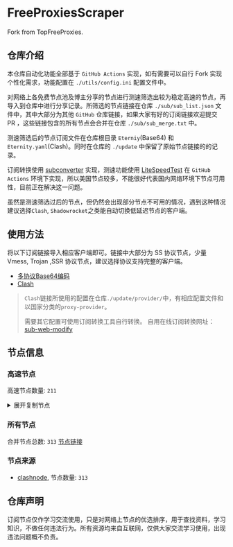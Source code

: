 # FreeProxiesScraper

Fork from TopFreeProxies.

## 仓库介绍
本仓库自动化功能全部基于 `GitHub Actions` 实现，如有需要可以自行 Fork 实现个性化需求，功能配置在 `./utils/config.ini` 配置文件中。

对网络上各免费节点池及博主分享的节点进行测速筛选出较为稳定高速的节点，再导入到仓库中进行分享记录。所筛选的节点链接在仓库 `./sub/sub_list.json` 文件中，其中大部分为其他 `GitHub` 仓库链接，如果大家有好的订阅链接欢迎提交 PR ，这些链接包含的所有节点会合并在仓库 `./sub/sub_merge.txt` 中。

测速筛选后的节点订阅文件在仓库根目录 `Eterniy`(Base64) 和 `Eternity.yaml`(Clash)。同时在仓库的 `./update` 中保留了原始节点链接的的记录。

订阅转换使用 [subconverter](https://github.com/tindy2013/subconverter) 实现，测速功能使用 [LiteSpeedTest](https://github.com/xxf098/LiteSpeedTest) 在 `GitHub Actions` 环境下实现，所以美国节点较多，不能很好代表国内网络环境下节点可用性，目前正在解决这一问题。

虽然是测速筛选过后的节点，但仍然会出现部分节点不可用的情况，遇到这种情况建议选择`Clash`, `Shadowrocket`之类能自动切换低延迟节点的客户端。

## 使用方法
将以下订阅链接导入相应客户端即可。链接中大部分为 SS 协议节点，少量 Vmess, Trojan ,SSR 协议节点，建议选择协议支持完整的客户端。

- [多协议Base64编码](https://raw.githubusercontent.com/caijh/FreeProxiesScraper/master/Eternity)
- [Clash](https://raw.githubusercontent.com/caijh/FreeProxiesScraper/master/Eternity.yaml)

>`Clash`链接所使用的配置在仓库`./update/provider/`中，有相应配置文件和以国家分类的`proxy-provider`。
>
>需要其它配置可使用订阅转换工具自行转换。
>自用在线订阅转换网址：[sub-web-modify](https://sub.v1.mk/)

## 节点信息
### 高速节点
高速节点数量: `211`
<details>
  <summary>展开复制节点</summary>

    vmess://eyJ2IjoiMiIsInBzIjoiMDQtMTAwLVJFTEFZIiwiYWRkIjoiczUuY24tZGIudG9wIiwicG9ydCI6IjIwODIiLCJ0eXBlIjoibm9uZSIsImlkIjoiODAwZmVlZjgtNmViMy0zOGM3LWJjMzEtY2RhZjliODc1ZDliIiwiYWlkIjoiMCIsIm5ldCI6IndzIiwicGF0aCI6Ii9kYWJhaS5pbjEwNC4yNC4yMTUuMTY3IiwiaG9zdCI6InM1LmNuLWRiLnRvcCIsInRscyI6IiJ9
    vmess://eyJ2IjoiMiIsInBzIjoiMDQtMTAxLVJFTEFZIiwiYWRkIjoiczEuY24tZGIudG9wIiwicG9ydCI6IjIwODIiLCJ0eXBlIjoibm9uZSIsImlkIjoiODAwZmVlZjgtNmViMy0zOGM3LWJjMzEtY2RhZjliODc1ZDliIiwiYWlkIjoiMCIsIm5ldCI6IndzIiwicGF0aCI6Ii9kYWJhaS5pbjE3Mi42NC4zLjExMyIsImhvc3QiOiJzMS5jbi1kYi50b3AiLCJ0bHMiOiIifQ==
    vmess://eyJ2IjoiMiIsInBzIjoiMDQtMTAyLVJFTEFZIiwiYWRkIjoiczQuY24tZGIudG9wIiwicG9ydCI6IjIwNTIiLCJ0eXBlIjoibm9uZSIsImlkIjoiODAwZmVlZjgtNmViMy0zOGM3LWJjMzEtY2RhZjliODc1ZDliIiwiYWlkIjoiMCIsIm5ldCI6IndzIiwicGF0aCI6Ii9kYWJhaS5pbjEwNC4yNC4xMzkuMjU1IiwiaG9zdCI6InM0LmNuLWRiLnRvcCIsInRscyI6IiJ9
    vmess://eyJ2IjoiMiIsInBzIjoiMDQtMTAzLVJFTEFZIiwiYWRkIjoiczEuZGItbGluazAyLnRvcCIsInBvcnQiOiI4MDgwIiwidHlwZSI6Im5vbmUiLCJpZCI6IjgwMGZlZWY4LTZlYjMtMzhjNy1iYzMxLWNkYWY5Yjg3NWQ5YiIsImFpZCI6IjAiLCJuZXQiOiJ3cyIsInBhdGgiOiIvZGFiYWkuaW4xMDQuMjUuMjAyLjk5IiwiaG9zdCI6InMxLmRiLWxpbmswMi50b3AiLCJ0bHMiOiIifQ==
    vmess://eyJ2IjoiMiIsInBzIjoiMDQtMTA0LVJFTEFZIiwiYWRkIjoiczQuZGItbGluazAxLnRvcCIsInBvcnQiOiI4ODgwIiwidHlwZSI6Im5vbmUiLCJpZCI6IjgwMGZlZWY4LTZlYjMtMzhjNy1iYzMxLWNkYWY5Yjg3NWQ5YiIsImFpZCI6IjAiLCJuZXQiOiJ3cyIsInBhdGgiOiIvZGFiYWkuaW4xMDQuMjQuMTQyLjEzNSIsImhvc3QiOiJzNC5kYi1saW5rMDEudG9wIiwidGxzIjoiIn0=
    vmess://eyJ2IjoiMiIsInBzIjoiMDQtMTA1LVJFTEFZIiwiYWRkIjoiczIuZGItbGluazAxLnRvcCIsInBvcnQiOiIyMDk1IiwidHlwZSI6Im5vbmUiLCJpZCI6IjgwMGZlZWY4LTZlYjMtMzhjNy1iYzMxLWNkYWY5Yjg3NWQ5YiIsImFpZCI6IjAiLCJuZXQiOiJ3cyIsInBhdGgiOiIvZGFiYWkuaW4xMDQuMjAuNjYuMjMiLCJob3N0IjoiczIuZGItbGluazAxLnRvcCIsInRscyI6IiJ9
    vmess://eyJ2IjoiMiIsInBzIjoiMDQtMTA2LUNOIiwiYWRkIjoiMTIubWFtYW1hamQuc2l0ZSIsInBvcnQiOiIyMzYxMiIsInR5cGUiOiJub25lIiwiaWQiOiI1M2VkODBjMS1kOWIwLTMyOTUtYTllNi01ODFlNmYzNWI2MWYiLCJhaWQiOiIyIiwibmV0Ijoid3MiLCJwYXRoIjoiLyIsImhvc3QiOiIxMi5tYW1hbWFqZC5zaXRlIiwidGxzIjoiIn0=
    vmess://eyJ2IjoiMiIsInBzIjoiMDQtMTA3LUNOIiwiYWRkIjoiMTcubWFtYW1hamQuc2l0ZSIsInBvcnQiOiIyMzYxNyIsInR5cGUiOiJub25lIiwiaWQiOiI1M2VkODBjMS1kOWIwLTMyOTUtYTllNi01ODFlNmYzNWI2MWYiLCJhaWQiOiIyIiwibmV0Ijoid3MiLCJwYXRoIjoiLyIsImhvc3QiOiIxNy5tYW1hbWFqZC5zaXRlIiwidGxzIjoiIn0=
    vmess://eyJ2IjoiMiIsInBzIjoiMDQtMTA4LUNOIiwiYWRkIjoiMTEubWFtYW1hamQuc2l0ZSIsInBvcnQiOiIyMzYxMSIsInR5cGUiOiJub25lIiwiaWQiOiI1M2VkODBjMS1kOWIwLTMyOTUtYTllNi01ODFlNmYzNWI2MWYiLCJhaWQiOiIyIiwibmV0Ijoid3MiLCJwYXRoIjoiLyIsImhvc3QiOiIxMS5tYW1hbWFqZC5zaXRlIiwidGxzIjoiIn0=
    vmess://eyJ2IjoiMiIsInBzIjoiMDQtMTA5LUNOIiwiYWRkIjoiMTkubWFtYW1hamQuc2l0ZSIsInBvcnQiOiIyMzYxOSIsInR5cGUiOiJub25lIiwiaWQiOiI1M2VkODBjMS1kOWIwLTMyOTUtYTllNi01ODFlNmYzNWI2MWYiLCJhaWQiOiIyIiwibmV0Ijoid3MiLCJwYXRoIjoiLyIsImhvc3QiOiIxOS5tYW1hbWFqZC5zaXRlIiwidGxzIjoiIn0=
    vmess://eyJ2IjoiMiIsInBzIjoiMDQtMTEwLUNOIiwiYWRkIjoiMTYubWFtYW1hamQuc2l0ZSIsInBvcnQiOiIyMzYxNiIsInR5cGUiOiJub25lIiwiaWQiOiI1M2VkODBjMS1kOWIwLTMyOTUtYTllNi01ODFlNmYzNWI2MWYiLCJhaWQiOiIyIiwibmV0Ijoid3MiLCJwYXRoIjoiLyIsImhvc3QiOiIxNi5tYW1hbWFqZC5zaXRlIiwidGxzIjoiIn0=
    vmess://eyJ2IjoiMiIsInBzIjoiMDQtMTExLUNOIiwiYWRkIjoiMTgubWFtYW1hamQuc2l0ZSIsInBvcnQiOiIyMzYxOCIsInR5cGUiOiJub25lIiwiaWQiOiI1M2VkODBjMS1kOWIwLTMyOTUtYTllNi01ODFlNmYzNWI2MWYiLCJhaWQiOiIyIiwibmV0Ijoid3MiLCJwYXRoIjoiLyIsImhvc3QiOiIxOC5tYW1hbWFqZC5zaXRlIiwidGxzIjoiIn0=
    vmess://eyJ2IjoiMiIsInBzIjoiMDQtMTEyLUNOIiwiYWRkIjoiMTUubWFtYW1hamQuc2l0ZSIsInBvcnQiOiIyMzYxNSIsInR5cGUiOiJub25lIiwiaWQiOiI1M2VkODBjMS1kOWIwLTMyOTUtYTllNi01ODFlNmYzNWI2MWYiLCJhaWQiOiIyIiwibmV0Ijoid3MiLCJwYXRoIjoiLyIsImhvc3QiOiIxNS5tYW1hbWFqZC5zaXRlIiwidGxzIjoiIn0=
    vmess://eyJ2IjoiMiIsInBzIjoiMDQtMTEzLUNOIiwiYWRkIjoiNS5tYW1hbWFqZC5zaXRlIiwicG9ydCI6IjIzNjA1IiwidHlwZSI6Im5vbmUiLCJpZCI6IjUzZWQ4MGMxLWQ5YjAtMzI5NS1hOWU2LTU4MWU2ZjM1YjYxZiIsImFpZCI6IjIiLCJuZXQiOiJ3cyIsInBhdGgiOiIvIiwiaG9zdCI6IjUubWFtYW1hamQuc2l0ZSIsInRscyI6IiJ9
    vmess://eyJ2IjoiMiIsInBzIjoiMDQtMTE0LUNOIiwiYWRkIjoiMTMubWFtYW1hamQuc2l0ZSIsInBvcnQiOiIyMzYxMyIsInR5cGUiOiJub25lIiwiaWQiOiI1M2VkODBjMS1kOWIwLTMyOTUtYTllNi01ODFlNmYzNWI2MWYiLCJhaWQiOiIyIiwibmV0Ijoid3MiLCJwYXRoIjoiLyIsImhvc3QiOiIxMy5tYW1hbWFqZC5zaXRlIiwidGxzIjoiIn0=
    vmess://eyJ2IjoiMiIsInBzIjoiMDQtMTE1LUNOIiwiYWRkIjoiMTQubWFtYW1hamQuc2l0ZSIsInBvcnQiOiIyMzYxNCIsInR5cGUiOiJub25lIiwiaWQiOiI1M2VkODBjMS1kOWIwLTMyOTUtYTllNi01ODFlNmYzNWI2MWYiLCJhaWQiOiIyIiwibmV0Ijoid3MiLCJwYXRoIjoiLyIsImhvc3QiOiIxNC5tYW1hbWFqZC5zaXRlIiwidGxzIjoiIn0=
    trojan://ea13108c-bb88-3c45-a492-b26548f06a47@yundun02.cdn.smp-paymentservices-apple.com:56323?allowInsecure=1&sni=fastly.cdn.steampipe.steamcontent.com#04-116-CN
    trojan://ea13108c-bb88-3c45-a492-b26548f06a47@yundun02.cdn.smp-paymentservices-apple.com:56432?allowInsecure=1&sni=steampipe-kr.akamaized.net#04-117-CN
    trojan://ea13108c-bb88-3c45-a492-b26548f06a47@push04.endpoint.smp-paymentservices-apple.com:23452?allowInsecure=1&sni=upos-hz-mirrorakam.akamaized.net#04-118-CN
    trojan://ea13108c-bb88-3c45-a492-b26548f06a47@push04.endpoint.smp-paymentservices-apple.com:23453?allowInsecure=1&sni=cloudsync-prod.s3.amazonaws.com#04-119-CN
    vmess://eyJ2IjoiMiIsInBzIjoiMDQtMTIwLUpQIiwiYWRkIjoianAtMS5hbmV3c3RhcnQuY3lvdSIsInBvcnQiOiI1MDYxIiwidHlwZSI6Im5vbmUiLCJpZCI6IjU2YmE1OTBmLTU3ZTUtMzdjOS05ZmRjLWQ0MmQ0M2E0YjNiMCIsImFpZCI6IjAiLCJuZXQiOiJ3cyIsInBhdGgiOiIvIiwiaG9zdCI6ImpwLTEuYW5ld3N0YXJ0LmN5b3UiLCJ0bHMiOiJ0bHMifQ==
    vmess://eyJ2IjoiMiIsInBzIjoiMDQtMTIxLU5PV0hFUkUiLCJhZGQiOiJqcDYtMS5hbmV3c3RhcnQuY3lvdSIsInBvcnQiOiI1MDYxIiwidHlwZSI6Im5vbmUiLCJpZCI6IjU2YmE1OTBmLTU3ZTUtMzdjOS05ZmRjLWQ0MmQ0M2E0YjNiMCIsImFpZCI6IjAiLCJuZXQiOiJ3cyIsInBhdGgiOiIvIiwiaG9zdCI6ImpwNi0xLmFuZXdzdGFydC5jeW91IiwidGxzIjoidGxzIn0=
    vmess://eyJ2IjoiMiIsInBzIjoiMDQtMTIzLU5PV0hFUkUiLCJhZGQiOiJ1czYtMS5hbmV3c3RhcnQuY3lvdSIsInBvcnQiOiI1MDYxIiwidHlwZSI6Im5vbmUiLCJpZCI6IjU2YmE1OTBmLTU3ZTUtMzdjOS05ZmRjLWQ0MmQ0M2E0YjNiMCIsImFpZCI6IjAiLCJuZXQiOiJ3cyIsInBhdGgiOiIvIiwiaG9zdCI6InVzNi0xLmFuZXdzdGFydC5jeW91IiwidGxzIjoidGxzIn0=
    trojan://2c605663-b89a-5734-a9d6-97d4743d72cf@dozo01.flztjc.top:8313?allowInsecure=1&sni=hk-13-568.flztjc.net#05-126-CN
    trojan://d6b8011a-c725-435a-9fec-bf6d3530392c@154.83.2.200:443?allowInsecure=1&sni=vle.amclubdns.dpdns.org&ws=1&wspath=%2525252F%2525253Fed%2525253D2560#05-128-RELAY
    trojan://c891d9fe-c4eb-4526-94e0-d9bf841c572a@104.21.48.1:443?allowInsecure=1&sni=xxxcDFRrr.890624.xyZ&ws=1&wspath=%2525252FxMZBZXFlWfYaf1WT6O9LnD#05-138-RELAY
    trojan://Aimer@duke.ns.cloudflare.com:443?allowInsecure=1&sni=epml.ambercc.filegear-sg.me&ws=1&wspath=%2525252F%2525253Fed%2525253D2560#05-140-RELAY
    trojan://Aimer@199.34.228.178:8443?allowInsecure=1&sni=epmk.ambercc.filegear-sg.me&ws=1&wspath=%2525252F%2525253Fed%2525253D2560#05-141-US
    trojan://Aimer@45.67.215.217:2087?allowInsecure=1&sni=epmk.ambercc.filegear-sg.me&ws=1&wspath=%2525252F%2525253Fed%2525253D2560#05-142-RU
    vmess://eyJ2IjoiMiIsInBzIjoiMDUtMTUwLUNOIiwiYWRkIjoiMTQubWFtYW1hamQuc2l0ZSIsInBvcnQiOiIyMzYxNCIsInR5cGUiOiJub25lIiwiaWQiOiIwMzBiNzdiOS04YmE2LTMyNjItYTA3NS04YTI5ZjVhZTA5ODYiLCJhaWQiOiIyIiwibmV0Ijoid3MiLCJwYXRoIjoiLyIsImhvc3QiOiIxNC5tYW1hbWFqZC5zaXRlIiwidGxzIjoiIn0=
    ss://Y2hhY2hhMjAtaWV0Zi1wb2x5MTMwNTozM0xwb1U4WC94SG5DRCtjYk5lKzdwMHBLL0puZ0RMTSs1K1JJTHJ4eWZWRlJXL25pS3o1RXUwcld5VmNEaG89@ct.uigame.space:2024#05-156-RU
    trojan://c65dbe85-354d-4892-909d-2b288830ee37@141.101.120.15:2053?allowInsecure=1&sni=1744156312.speed.baxsab.china.nicchina.pp.ua#05-157-RELAY
    trojan://c65dbe85-354d-4892-909d-2b288830ee37@1744156156.tencentapp.cn:2083?allowInsecure=1&sni=1744156312.speed.dlsvara.china.nicchina.pp.ua#05-158-RELAY
    trojan://c65dbe85-354d-4892-909d-2b288830ee37@1744156156.tencentapp.cn:2087?allowInsecure=1&sni=1744156312.speed.laxvara.china.nicchina.pp.ua#05-159-RELAY
    trojan://c65dbe85-354d-4892-909d-2b288830ee37@1744156156.tencentapp.cn:2053?allowInsecure=1&sni=1744156312.speed.baxsab.china.nicchina.pp.ua#05-160-RELAY
    trojan://d0d08cddacc3190ea81b1b792e1b5fde@36.151.192.60:53248?allowInsecure=1&sni=www.baidu.com#05-161-CN
    trojan://telegram-id-privatevpns@54.93.187.124:22222?allowInsecure=1&sni=trojan.burgerip.co.uk#05-162-DE
    vmess://eyJ2IjoiMiIsInBzIjoiMDUtMTc2LUNOIiwiYWRkIjoiMTgzLjIzNi41MS4zNyIsInBvcnQiOiI0OTE1NCIsInR5cGUiOiJub25lIiwiaWQiOiI0MTgwNDhhZi1hMjkzLTRiOTktOWIwYy05OGNhMzU4MGRkMjQiLCJhaWQiOiI2NCIsIm5ldCI6InRjcCIsInBhdGgiOiIvIiwiaG9zdCI6InRyb2phbi5idXJnZXJpcC5jby51ayIsInRscyI6IiJ9
    vmess://eyJ2IjoiMiIsInBzIjoiMDctMTc5LUNOIiwiYWRkIjoiNDcuMTE2LjE2Ni4xNzgiLCJwb3J0IjoiNTAwMDIiLCJ0eXBlIjoibm9uZSIsImlkIjoiNDE4MDQ4YWYtYTI5My00Yjk5LTliMGMtOThjYTM1ODBkZDI0IiwiYWlkIjoiMCIsIm5ldCI6IndzIiwicGF0aCI6Ii8iLCJob3N0IjoiIiwidGxzIjoiIn0=
    vmess://eyJ2IjoiMiIsInBzIjoiMDctMTgwLUNOIiwiYWRkIjoiNDcuOTIuMTUyLjE2OSIsInBvcnQiOiI1MDAwMiIsInR5cGUiOiJub25lIiwiaWQiOiI0MTgwNDhhZi1hMjkzLTRiOTktOWIwYy05OGNhMzU4MGRkMjQiLCJhaWQiOiIwIiwibmV0Ijoid3MiLCJwYXRoIjoiLyIsImhvc3QiOiIiLCJ0bHMiOiIifQ==
    ss://MjAyMi1ibGFrZTMtYWVzLTEyOC1nY206MTJ4R1JtY0V5M1RWRVR6RTQ3TXJlQT09@183.240.187.198:34664#07-181-CN
    vmess://eyJ2IjoiMiIsInBzIjoiMDctMTgyLUNOIiwiYWRkIjoiMTgzLjIzNi41MS4zNiIsInBvcnQiOiI1OTAwMyIsInR5cGUiOiJub25lIiwiaWQiOiI0MTgwNDhhZi1hMjkzLTRiOTktOWIwYy05OGNhMzU4MGRkMjQiLCJhaWQiOiIwIiwibmV0Ijoid3MiLCJwYXRoIjoiLyIsImhvc3QiOiIiLCJ0bHMiOiIifQ==
    vmess://eyJ2IjoiMiIsInBzIjoiMDctMTgzLUNOIiwiYWRkIjoiMTIwLjIxMC4yMDUuNTkiLCJwb3J0IjoiNTAwMDIiLCJ0eXBlIjoibm9uZSIsImlkIjoiNDE4MDQ4YWYtYTI5My00Yjk5LTliMGMtOThjYTM1ODBkZDI0IiwiYWlkIjoiNjQiLCJuZXQiOiJ3cyIsInBhdGgiOiIvIiwiaG9zdCI6IiIsInRscyI6IiJ9
    vmess://eyJ2IjoiMiIsInBzIjoiMDctMTg0LUNOIiwiYWRkIjoiMTIwLjI2LjU1LjIyNSIsInBvcnQiOiI1MDAwMiIsInR5cGUiOiJub25lIiwiaWQiOiI0MTgwNDhhZi1hMjkzLTRiOTktOWIwYy05OGNhMzU4MGRkMjQiLCJhaWQiOiIwIiwibmV0Ijoid3MiLCJwYXRoIjoiLyIsImhvc3QiOiIiLCJ0bHMiOiIifQ==
    vmess://eyJ2IjoiMiIsInBzIjoiMDctMTg1LUNOIiwiYWRkIjoiNDcuMTA0LjE4Ni4xMzMiLCJwb3J0IjoiNTAwMDIiLCJ0eXBlIjoibm9uZSIsImlkIjoiNDE4MDQ4YWYtYTI5My00Yjk5LTliMGMtOThjYTM1ODBkZDI0IiwiYWlkIjoiNjQiLCJuZXQiOiJ3cyIsInBhdGgiOiIvIiwiaG9zdCI6IiIsInRscyI6IiJ9
    vmess://eyJ2IjoiMiIsInBzIjoiMDctMTg2LUNOIiwiYWRkIjoiMTIwLjE5OC43MS4yMTciLCJwb3J0IjoiNDY3NTkiLCJ0eXBlIjoibm9uZSIsImlkIjoiNDE4MDQ4YWYtYTI5My00Yjk5LTliMGMtOThjYTM1ODBkZDI0IiwiYWlkIjoiNjQiLCJuZXQiOiJ3cyIsInBhdGgiOiIvIiwiaG9zdCI6IiIsInRscyI6IiJ9
    ssr://My5saW5rLWh1Yi5jbGljazo0MDIzOTphdXRoX2FlczEyOF9tZDU6cmM0LW1kNTpwbGFpbjpSVTVhTlRKTC8_Z3JvdXA9VTFOU1VISnZkbWxrWlhJJnJlbWFya3M9TURjdE1UZzNMVU5PJm9iZnNwYXJhbT1ZMlF5WWpZNU1qa3dNaTQyTmpBeVlqZzBOak0wTmpReE1EZzFNRFl1YldsamNtOXpiMlowTG1OdmJRJnByb3RvcGFyYW09T1RJNU1ESTZjRVpYUjA5Ug
    vmess://eyJ2IjoiMiIsInBzIjoiMDctMTg4LUhLIiwiYWRkIjoiaGt0LmdvdG9jaGluYXRvd24ubmV0IiwicG9ydCI6IjgwIiwidHlwZSI6Im5vbmUiLCJpZCI6Ijk0NjE0ZDg0LTk5ODYtMTFlZS1iZTdmLWYyM2M5MTY0Y2E1ZCIsImFpZCI6IjIiLCJuZXQiOiJ3cyIsInBhdGgiOiIvIiwiaG9zdCI6ImhrdC5nb3RvY2hpbmF0b3duLm5ldCIsInRscyI6IiJ9
    vmess://eyJ2IjoiMiIsInBzIjoiMDctMTg5LUhLIiwiYWRkIjoiaGt0LmdvdG9jaGluYXRvd24ubmV0IiwicG9ydCI6IjgwIiwidHlwZSI6Im5vbmUiLCJpZCI6IjJlNDJjMWVlLWFhYWEtMTFlYy1iYjc0LWYyM2M5MTY0Y2E1ZCIsImFpZCI6IjIiLCJuZXQiOiJ3cyIsInBhdGgiOiIvIiwiaG9zdCI6ImhrdC5nb3RvY2hpbmF0b3duLm5ldCIsInRscyI6IiJ9
    vmess://eyJ2IjoiMiIsInBzIjoiMDctMTkwLUhLIiwiYWRkIjoiaGt0LmdvdG9jaGluYXRvd24ubmV0IiwicG9ydCI6IjgwIiwidHlwZSI6Im5vbmUiLCJpZCI6IjQwODhhMTQ4LWRiZWMtMTFlYy1iZDdjLWYyM2M5MTNjOGQyYiIsImFpZCI6IjIiLCJuZXQiOiJ3cyIsInBhdGgiOiIvIiwiaG9zdCI6ImhrdC5nb3RvY2hpbmF0b3duLm5ldCIsInRscyI6IiJ9
    vmess://eyJ2IjoiMiIsInBzIjoiMDctMTkxLUhLIiwiYWRkIjoiaGt0LmdvdG9jaGluYXRvd24ubmV0IiwicG9ydCI6IjgwIiwidHlwZSI6Im5vbmUiLCJpZCI6IjhlMGY4ZWYyLTVmZTMtMTFlYy1hOGJmLWYyM2M5MWNmYmJjOSIsImFpZCI6IjIiLCJuZXQiOiJ3cyIsInBhdGgiOiIvIiwiaG9zdCI6ImhrdC5nb3RvY2hpbmF0b3duLm5ldCIsInRscyI6IiJ9
    vmess://eyJ2IjoiMiIsInBzIjoiMDctMTkyLUhLIiwiYWRkIjoiaGt0LmdvdG9jaGluYXRvd24ubmV0IiwicG9ydCI6IjgwIiwidHlwZSI6Im5vbmUiLCJpZCI6IjQ4ZTUxZGZhLWRiOGYtMTFlZC1hMjNmLWYyM2M5MTM2OWYyZCIsImFpZCI6IjIiLCJuZXQiOiJ3cyIsInBhdGgiOiIvIiwiaG9zdCI6ImhrdC5nb3RvY2hpbmF0b3duLm5ldCIsInRscyI6IiJ9
    vmess://eyJ2IjoiMiIsInBzIjoiMDctMTkzLUhLIiwiYWRkIjoiaGt0LmdvdG9jaGluYXRvd24ubmV0IiwicG9ydCI6IjgwIiwidHlwZSI6Im5vbmUiLCJpZCI6ImYxM2Y5NjRlLWYwNmMtMTFlYy1hODU4LWYyM2M5MWNmYmJjOSIsImFpZCI6IjIiLCJuZXQiOiJ3cyIsInBhdGgiOiIvIiwiaG9zdCI6ImhrdC5nb3RvY2hpbmF0b3duLm5ldCIsInRscyI6IiJ9
    vmess://eyJ2IjoiMiIsInBzIjoiMDctMTk0LUhLIiwiYWRkIjoiaGt0LmdvdG9jaGluYXRvd24ubmV0IiwicG9ydCI6IjgwIiwidHlwZSI6Im5vbmUiLCJpZCI6ImMyYjU4YWUwLWQyMWMtMTFlZi1iNDE0LWYyM2M5MWNmYmJjOSIsImFpZCI6IjIiLCJuZXQiOiJ3cyIsInBhdGgiOiIvIiwiaG9zdCI6ImhrdC5nb3RvY2hpbmF0b3duLm5ldCIsInRscyI6IiJ9
    vmess://eyJ2IjoiMiIsInBzIjoiMDctMTk1LUhLIiwiYWRkIjoiaGt0LmdvdG9jaGluYXRvd24ubmV0IiwicG9ydCI6IjgwIiwidHlwZSI6Im5vbmUiLCJpZCI6ImJhNjRjZGM1LWM3OWEtMzI2ZC04ZTYzLTY5MDNiZTgxODNhMSIsImFpZCI6IjIiLCJuZXQiOiJ3cyIsInBhdGgiOiIvIiwiaG9zdCI6ImhrdC5nb3RvY2hpbmF0b3duLm5ldCIsInRscyI6IiJ9
    vmess://eyJ2IjoiMiIsInBzIjoiMDctMTk2LUhLIiwiYWRkIjoiaGt0LmdvdG9jaGluYXRvd24ubmV0IiwicG9ydCI6IjgwIiwidHlwZSI6Im5vbmUiLCJpZCI6IjliNjA0MTk0LTE3YjctMTFlZi04MGIwLWYyM2M5MTNjOGQyYiIsImFpZCI6IjIiLCJuZXQiOiJ3cyIsInBhdGgiOiIvIiwiaG9zdCI6ImhrdC5nb3RvY2hpbmF0b3duLm5ldCIsInRscyI6IiJ9
    vmess://eyJ2IjoiMiIsInBzIjoiMDctMTk3LUhLIiwiYWRkIjoiaGt0LmdvdG9jaGluYXRvd24ubmV0IiwicG9ydCI6IjgwIiwidHlwZSI6Im5vbmUiLCJpZCI6IjQ0ODExNzI4LWViZDgtMTFlYy1hZGY1LWYyM2M5MWNmYmJjOSIsImFpZCI6IjIiLCJuZXQiOiJ3cyIsInBhdGgiOiIvIiwiaG9zdCI6ImhrdC5nb3RvY2hpbmF0b3duLm5ldCIsInRscyI6IiJ9
    vmess://eyJ2IjoiMiIsInBzIjoiMDctMTk5LUhLIiwiYWRkIjoiaGt0LmdvdG9jaGluYXRvd24ubmV0IiwicG9ydCI6IjgwIiwidHlwZSI6Im5vbmUiLCJpZCI6ImI4MDZiMzg4LTVmOTctMTFlZS04MDE0LWYyM2M5MTNjOGQyYiIsImFpZCI6IjIiLCJuZXQiOiJ3cyIsInBhdGgiOiIvIiwiaG9zdCI6ImhrdC5nb3RvY2hpbmF0b3duLm5ldCIsInRscyI6IiJ9
    vmess://eyJ2IjoiMiIsInBzIjoiMDctMjAwLUhLIiwiYWRkIjoiaGt0LmdvdG9jaGluYXRvd24ubmV0IiwicG9ydCI6IjgwIiwidHlwZSI6Im5vbmUiLCJpZCI6IjU2YjA1NjAwLWUxNDAtMTFlYy1hM2RlLWYyM2M5MWNmYmJjOSIsImFpZCI6IjIiLCJuZXQiOiJ3cyIsInBhdGgiOiIvIiwiaG9zdCI6ImhrdC5nb3RvY2hpbmF0b3duLm5ldCIsInRscyI6IiJ9
    vmess://eyJ2IjoiMiIsInBzIjoiMDctMjAxLUNOIiwiYWRkIjoiMTU2NDk0ZGItc3VrdzAwLXN3MWIxeC00NTUwLmQudm9sY3ppamllLmNvbSIsInBvcnQiOiI0MTM2IiwidHlwZSI6Im5vbmUiLCJpZCI6IjYyODYxMDVjLWZiNmQtMTFlZi1iZTk2LWYyM2M5MzEzNmNiMyIsImFpZCI6IjAiLCJuZXQiOiJ3cyIsInBhdGgiOiIvIiwiaG9zdCI6IjE1NjQ5NGRiLXN1a3cwMC1zdzFiMXgtNDU1MC5kLnZvbGN6aWppZS5jb20iLCJ0bHMiOiIifQ==
    vmess://eyJ2IjoiMiIsInBzIjoiMDctMjAyLUhLIiwiYWRkIjoiaGt0LmdvdG9jaGluYXRvd24ubmV0IiwicG9ydCI6IjgwIiwidHlwZSI6Im5vbmUiLCJpZCI6ImEyMzEzZmJhLTc0YTYtMTFlZC1hOGJmLWYyM2M5MWNmYmJjOSIsImFpZCI6IjIiLCJuZXQiOiJ3cyIsInBhdGgiOiIvIiwiaG9zdCI6ImhrdC5nb3RvY2hpbmF0b3duLm5ldCIsInRscyI6IiJ9
    vmess://eyJ2IjoiMiIsInBzIjoiMDctMjAzLUhLIiwiYWRkIjoiaGt0LmdvdG9jaGluYXRvd24ubmV0IiwicG9ydCI6IjgwIiwidHlwZSI6Im5vbmUiLCJpZCI6IjQwZmIxMzE1LTE5MWEtMTFlZC1iMGNhLWYyM2M5MWNmYmJjOSIsImFpZCI6IjIiLCJuZXQiOiJ3cyIsInBhdGgiOiIvIiwiaG9zdCI6ImhrdC5nb3RvY2hpbmF0b3duLm5ldCIsInRscyI6IiJ9
    vmess://eyJ2IjoiMiIsInBzIjoiMDctMjA0LUhLIiwiYWRkIjoiNjRmNmUwYjItc3cxejQwLXQ1MWJwMC0xbnl5NS5oZ2MxLnRjcGJici5uZXQiLCJwb3J0IjoiODA4MCIsInR5cGUiOiJub25lIiwiaWQiOiI4ZjdjYjc3MC0xMzA1LTExZWUtYjEwNy1mMjNjOTFjZmJiYzkiLCJhaWQiOiIwIiwibmV0Ijoid3MiLCJwYXRoIjoiLyIsImhvc3QiOiI2NGY2ZTBiMi1zdzF6NDAtdDUxYnAwLTFueXk1LmhnYzEudGNwYmJyLm5ldCIsInRscyI6IiJ9
    vmess://eyJ2IjoiMiIsInBzIjoiMDctMjA1LUhLIiwiYWRkIjoiM2JiYWY3ZTgtc3cxejQwLXQ1MjVwYS1hY2gxLmhnYzEudGNwYmJyLm5ldCIsInBvcnQiOiI4MDgwIiwidHlwZSI6Im5vbmUiLCJpZCI6ImI5Yzk5MDVjLTE2MjctMTFlYy1hMGZjLWYyM2M5MTNjOGQyYiIsImFpZCI6IjAiLCJuZXQiOiJ3cyIsInBhdGgiOiIvIiwiaG9zdCI6IjNiYmFmN2U4LXN3MXo0MC10NTI1cGEtYWNoMS5oZ2MxLnRjcGJici5uZXQiLCJ0bHMiOiIifQ==
    vmess://eyJ2IjoiMiIsInBzIjoiMDctMjA2LUhLIiwiYWRkIjoiYTkzMTZjZDUtc3g0djQwLXQxcHBrOC0xaTNnOC5oZ2MxLnRjcGJici5uZXQiLCJwb3J0IjoiODA4MCIsInR5cGUiOiJub25lIiwiaWQiOiI0MzdjZWY1OC1mMTBiLTExZWYtOGVhZi1mMjNjOTE2NGNhNWQiLCJhaWQiOiIwIiwibmV0Ijoid3MiLCJwYXRoIjoiLyIsImhvc3QiOiJhOTMxNmNkNS1zeDR2NDAtdDFwcGs4LTFpM2c4LmhnYzEudGNwYmJyLm5ldCIsInRscyI6IiJ9
    vmess://eyJ2IjoiMiIsInBzIjoiMDctMjA3LUhLIiwiYWRkIjoiOWFmODYyZDUtc3hzeHMwLXRnbDAydS0xanIxdS5oZ2MxLnRjcGJici5uZXQiLCJwb3J0IjoiODA4MCIsInR5cGUiOiJub25lIiwiaWQiOiIyYzAxZWFlNi0wYjZhLTExZWUtYTA1OC1mMjNjOTEzNjlmMmQiLCJhaWQiOiIwIiwibmV0Ijoid3MiLCJwYXRoIjoiLyIsImhvc3QiOiI5YWY4NjJkNS1zeHN4czAtdGdsMDJ1LTFqcjF1LmhnYzEudGNwYmJyLm5ldCIsInRscyI6IiJ9
    vmess://eyJ2IjoiMiIsInBzIjoiMDctMjA4LUhLIiwiYWRkIjoiNzQxYzk3ZWYtc3k5bHMwLXN6cG56ZS0xcHIzNS5oZ2MxLnRjcGJici5uZXQiLCJwb3J0IjoiODA4MCIsInR5cGUiOiJub25lIiwiaWQiOiI2YjdjMTI3OC1mZjlkLTExZWUtODRjYS1mMjNjOTEzYzhkMmIiLCJhaWQiOiIwIiwibmV0Ijoid3MiLCJwYXRoIjoiLyIsImhvc3QiOiI3NDFjOTdlZi1zeTlsczAtc3pwbnplLTFwcjM1LmhnYzEudGNwYmJyLm5ldCIsInRscyI6IiJ9
    vmess://eyJ2IjoiMiIsInBzIjoiMDctMjA5LUhLIiwiYWRkIjoiY2M0MjRkZTQtc3dkMzQwLXN3cDNmMy0xdGV1Yy5oZ2MxLnRjcGJici5uZXQiLCJwb3J0IjoiODA4MCIsInR5cGUiOiJub25lIiwiaWQiOiJhNWE4MWEzNC1mMjU3LTExZWYtYmE4Mi1mMjNjOTEzYzhkMmIiLCJhaWQiOiIwIiwibmV0Ijoid3MiLCJwYXRoIjoiLyIsImhvc3QiOiJjYzQyNGRlNC1zd2QzNDAtc3dwM2YzLTF0ZXVjLmhnYzEudGNwYmJyLm5ldCIsInRscyI6IiJ9
    vmess://eyJ2IjoiMiIsInBzIjoiMDctMjEwLUhLIiwiYWRkIjoiZTA3ODRlZDAtc3dxMXMwLXN4emxzOC0xZ3h2ZC5oZ2MxLnRjcGJici5uZXQiLCJwb3J0IjoiODA4MCIsInR5cGUiOiJub25lIiwiaWQiOiIzOThlMGQzOC04NjQ5LTExZWYtOTU5Yy1mMjNjOTE2NGNhNWQiLCJhaWQiOiIwIiwibmV0Ijoid3MiLCJwYXRoIjoiLyIsImhvc3QiOiJlMDc4NGVkMC1zd3ExczAtc3h6bHM4LTFneHZkLmhnYzEudGNwYmJyLm5ldCIsInRscyI6IiJ9
    vmess://eyJ2IjoiMiIsInBzIjoiMDctMjExLUhLIiwiYWRkIjoiMzgzZGM1OTgtc3lta2cwLXN6dmo0cy00bGc2LmhnYzEudGNwYmJyLm5ldCIsInBvcnQiOiI4MDgwIiwidHlwZSI6Im5vbmUiLCJpZCI6ImE0YzliN2NjLWE4MTYtMTFlZC05ZjY1LWYyM2M5MTY0Y2E1ZCIsImFpZCI6IjAiLCJuZXQiOiJ3cyIsInBhdGgiOiIvIiwiaG9zdCI6IjM4M2RjNTk4LXN5bWtnMC1zenZqNHMtNGxnNi5oZ2MxLnRjcGJici5uZXQiLCJ0bHMiOiIifQ==
    vmess://eyJ2IjoiMiIsInBzIjoiMDctMjEyLUhLIiwiYWRkIjoiYTliMTU4ZjUtc3lmNXMwLXN6dmo0cy00bGc2LmhnYzEudGNwYmJyLm5ldCIsInBvcnQiOiI4MDgwIiwidHlwZSI6Im5vbmUiLCJpZCI6ImE0YzliN2NjLWE4MTYtMTFlZC05ZjY1LWYyM2M5MTY0Y2E1ZCIsImFpZCI6IjAiLCJuZXQiOiJ3cyIsInBhdGgiOiIvIiwiaG9zdCI6ImE5YjE1OGY1LXN5ZjVzMC1zenZqNHMtNGxnNi5oZ2MxLnRjcGJici5uZXQiLCJ0bHMiOiIifQ==
    vmess://eyJ2IjoiMiIsInBzIjoiMDctMjEzLUhLIiwiYWRkIjoiMjA1OWE1NWEtc3lmNXMwLXN6dmZwbi1sYWV2LmhnYzEudGNwYmJyLm5ldCIsInBvcnQiOiI4MDgwIiwidHlwZSI6Im5vbmUiLCJpZCI6ImVmMThhYWNhLTQ3MTEtMTFlYy1hOGJmLWYyM2M5MWNmYmJjOSIsImFpZCI6IjAiLCJuZXQiOiJ3cyIsInBhdGgiOiIvIiwiaG9zdCI6IjIwNTlhNTVhLXN5ZjVzMC1zenZmcG4tbGFldi5oZ2MxLnRjcGJici5uZXQiLCJ0bHMiOiIifQ==
    vmess://eyJ2IjoiMiIsInBzIjoiMDctMjE0LUNOIiwiYWRkIjoiZDY0ZGU1MWMtc3UyZGMwLXN1c3Zvai1kNmFyLmMudm9sY3ppamllLmNvbSIsInBvcnQiOiI0MTM4IiwidHlwZSI6Im5vbmUiLCJpZCI6ImExNmQ2MmY2LTA0OGQtMTFmMC1hZjVhLWYyM2M5MzEzNmNiMyIsImFpZCI6IjAiLCJuZXQiOiJ3cyIsInBhdGgiOiIvIiwiaG9zdCI6ImQ2NGRlNTFjLXN1MmRjMC1zdXN2b2otZDZhci5jLnZvbGN6aWppZS5jb20iLCJ0bHMiOiIifQ==
    vmess://eyJ2IjoiMiIsInBzIjoiMDctMjE1LUhLIiwiYWRkIjoiNGRhOTc0MWYtc3dxMXMwLXN4bWxjay0xdGE1OC5oZ2MxLnRjcGJici5uZXQiLCJwb3J0IjoiODA4MCIsInR5cGUiOiJub25lIiwiaWQiOiJlMmQ4YjU3NC1lMDg5LTExZWYtOWNjNy1mMjNjOTE2NGNhNWQiLCJhaWQiOiIwIiwibmV0Ijoid3MiLCJwYXRoIjoiLyIsImhvc3QiOiI0ZGE5NzQxZi1zd3ExczAtc3htbGNrLTF0YTU4LmhnYzEudGNwYmJyLm5ldCIsInRscyI6IiJ9
    vmess://eyJ2IjoiMiIsInBzIjoiMDctMjE2LUhLIiwiYWRkIjoiMWVjMDUzZTAtc3dkMzQwLXQ0bTg2di0xczlwai5oZ2MxLnRjcGJici5uZXQiLCJwb3J0IjoiODA4MCIsInR5cGUiOiJub25lIiwiaWQiOiI1N2Y3MGQ0ZS02NDI4LTExZWYtOGY1Zi1mMjNjOTEzYzhkMmIiLCJhaWQiOiIwIiwibmV0Ijoid3MiLCJwYXRoIjoiLyIsImhvc3QiOiIxZWMwNTNlMC1zd2QzNDAtdDRtODZ2LTFzOXBqLmhnYzEudGNwYmJyLm5ldCIsInRscyI6IiJ9
    vmess://eyJ2IjoiMiIsInBzIjoiMDctMjE3LUhLIiwiYWRkIjoiMmQ3OTUyYmUtc3c3ajQwLXQ2eXFoOS0xYmhkYS5oZ2MxLnRjcGJici5uZXQiLCJwb3J0IjoiODA4MCIsInR5cGUiOiJub25lIiwiaWQiOiJmNjE2MjhhYS0zZDE4LTExZWMtYmI3NC1mMjNjOTE2NGNhNWQiLCJhaWQiOiIwIiwibmV0Ijoid3MiLCJwYXRoIjoiLyIsImhvc3QiOiIyZDc5NTJiZS1zdzdqNDAtdDZ5cWg5LTFiaGRhLmhnYzEudGNwYmJyLm5ldCIsInRscyI6IiJ9
    vmess://eyJ2IjoiMiIsInBzIjoiMDctMjE4LUhLIiwiYWRkIjoiYTFhYTUwNjktc3dkMzQwLXQ3Zmw5Yi0xcTE2aS5oZ2MxLnRjcGJici5uZXQiLCJwb3J0IjoiODA4MCIsInR5cGUiOiJub25lIiwiaWQiOiI5NDYxNGQ4NC05OTg2LTExZWUtYmU3Zi1mMjNjOTE2NGNhNWQiLCJhaWQiOiIwIiwibmV0Ijoid3MiLCJwYXRoIjoiLyIsImhvc3QiOiJhMWFhNTA2OS1zd2QzNDAtdDdmbDliLTFxMTZpLmhnYzEudGNwYmJyLm5ldCIsInRscyI6IiJ9
    vmess://eyJ2IjoiMiIsInBzIjoiMDctMjE5LUhLIiwiYWRkIjoiNzdiZWNkYjQtc3c3ajQwLXQ5NGJkYi1tcnRyLmhnYzEudGNwYmJyLm5ldCIsInBvcnQiOiI4MDgwIiwidHlwZSI6Im5vbmUiLCJpZCI6IjI4YThhNGQwLTNlMDItMTFlYi1hOGJmLWYyM2M5MWNmYmJjOSIsImFpZCI6IjAiLCJuZXQiOiJ3cyIsInBhdGgiOiIvIiwiaG9zdCI6Ijc3YmVjZGI0LXN3N2o0MC10OTRiZGItbXJ0ci5oZ2MxLnRjcGJici5uZXQiLCJ0bHMiOiIifQ==
    trojan://telegram-id-directvpn@18.197.182.128:22223?allowInsecure=1&sni=trojan.burgerip.co.uk#07-220-DE
    trojan://telegram-id-privatevpns@18.197.182.128:22222?allowInsecure=1&sni=trojan.burgerip.co.uk#07-221-DE
    vmess://eyJ2IjoiMiIsInBzIjoiMDctMjIyLUNOIiwiYWRkIjoiZDEzMWNjMmUtc3VrdzAwLXN3MWIxeC00NTUwLmMudm9sY3ppamllLmNvbSIsInBvcnQiOiIzNjgxIiwidHlwZSI6Im5vbmUiLCJpZCI6IjYyODYxMDVjLWZiNmQtMTFlZi1iZTk2LWYyM2M5MzEzNmNiMyIsImFpZCI6IjAiLCJuZXQiOiJ3cyIsInBhdGgiOiIvIiwiaG9zdCI6ImQxMzFjYzJlLXN1a3cwMC1zdzFiMXgtNDU1MC5jLnZvbGN6aWppZS5jb20iLCJ0bHMiOiIifQ==
    vmess://eyJ2IjoiMiIsInBzIjoiMDctMjIzLUNOIiwiYWRkIjoiMTU2NDk0ZGItc3VrdzAwLXN3MWIxeC00NTUwLmQudm9sY3ppamllLmNvbSIsInBvcnQiOiI0MTM1IiwidHlwZSI6Im5vbmUiLCJpZCI6IjYyODYxMDVjLWZiNmQtMTFlZi1iZTk2LWYyM2M5MzEzNmNiMyIsImFpZCI6IjAiLCJuZXQiOiJ3cyIsInBhdGgiOiIvIiwiaG9zdCI6IjE1NjQ5NGRiLXN1a3cwMC1zdzFiMXgtNDU1MC5kLnZvbGN6aWppZS5jb20iLCJ0bHMiOiIifQ==
    vmess://eyJ2IjoiMiIsInBzIjoiMDctMjI0LUNOIiwiYWRkIjoiMTgwZTk0Yjctc3Y1OWMwLXQ2dmtkMS02dG1kLmQudm9sY3ppamllLmNvbSIsInBvcnQiOiI0MTM1IiwidHlwZSI6Im5vbmUiLCJpZCI6ImQzODVkNmIyLWNjMTUtMTFlZS04OWJjLWYyM2M5MzE0MWZhZCIsImFpZCI6IjAiLCJuZXQiOiJ3cyIsInBhdGgiOiIvIiwiaG9zdCI6IjE4MGU5NGI3LXN2NTljMC10NnZrZDEtNnRtZC5kLnZvbGN6aWppZS5jb20iLCJ0bHMiOiIifQ==
    vmess://eyJ2IjoiMiIsInBzIjoiMDctMjI1LUNOIiwiYWRkIjoiMTQ4Y2RhNjYtc3UyZGMwLXN1c3Zvai1kNmFyLmQudm9sY3ppamllLmNvbSIsInBvcnQiOiI0MTM1IiwidHlwZSI6Im5vbmUiLCJpZCI6ImExNmQ2MmY2LTA0OGQtMTFmMC1hZjVhLWYyM2M5MzEzNmNiMyIsImFpZCI6IjAiLCJuZXQiOiJ3cyIsInBhdGgiOiIvIiwiaG9zdCI6IjE0OGNkYTY2LXN1MmRjMC1zdXN2b2otZDZhci5kLnZvbGN6aWppZS5jb20iLCJ0bHMiOiIifQ==
    vmess://eyJ2IjoiMiIsInBzIjoiMDctMjI2LUNOIiwiYWRkIjoiZDY0ZGU1MWMtc3UyZGMwLXN1c3Zvai1kNmFyLmMudm9sY3ppamllLmNvbSIsInBvcnQiOiIzNjgxIiwidHlwZSI6Im5vbmUiLCJpZCI6ImExNmQ2MmY2LTA0OGQtMTFmMC1hZjVhLWYyM2M5MzEzNmNiMyIsImFpZCI6IjAiLCJuZXQiOiJ3cyIsInBhdGgiOiIvIiwiaG9zdCI6ImQ2NGRlNTFjLXN1MmRjMC1zdXN2b2otZDZhci5jLnZvbGN6aWppZS5jb20iLCJ0bHMiOiIifQ==
    ss://Y2hhY2hhMjAtaWV0Zi1wb2x5MTMwNTpjMzc2MDgyYy05NWMzLTQ1MmUtODhlNC02YmI2YTVkYWFiNDE@free-relay.t01.themars.top:49900#07-227-CN
    ssr://Y20yLnhjb25lLnh5ejo1NjEzODpvcmlnaW46YWVzLTI1Ni1jZmI6dGxzMS4yX3RpY2tldF9hdXRoOmRXbEJRM0Z5U1hJLz9ncm91cD1VMU5TVUhKdmRtbGtaWEkmcmVtYXJrcz1NRGN0TWpJNExVTk8mb2Jmc3BhcmFtPWMyY3lMV05rYmkxeWIzVjBaUzVqYjNWc1pHWnNZWEpsTFdOa2JpNWpiMjAmcHJvdG9wYXJhbT0
    ss://YWVzLTI1Ni1nY206NzgxYmI1NGMtZjA4OS00OGRmLTgxMDItMDEyODhhODFlYjEw@jsyd.piaomiaoxu.net:44721#07-229-CN
    vmess://eyJ2IjoiMiIsInBzIjoiMDctMjMwLUpQIiwiYWRkIjoiYzJubmMtZzAxLmpwMDMtN2QyMi12bTAuZW50cnkuZnIwMzA3YS5hcnQiLCJwb3J0IjoiMjE1ODMiLCJ0eXBlIjoibm9uZSIsImlkIjoiOGU1NTVkMzMtNGNlNC0zOTVlLTkzY2QtNjcwMjk3YWVlYjBmIiwiYWlkIjoiMzQ0NjMiLCJuZXQiOiJ3cyIsInBhdGgiOiIvIiwiaG9zdCI6ImMybm5jLWcwMS5qcDAzLTdkMjItdm0wLmVudHJ5LmZyMDMwN2EuYXJ0IiwidGxzIjoidGxzIn0=
    trojan://telegram-id-privatevpns@51.44.229.66:22222?allowInsecure=1&sni=trojan.burgerip.co.uk#07-231-FR
    trojan://telegram-id-directvpn@51.44.233.60:22223?allowInsecure=1&sni=trojan.burgerip.co.uk#07-232-FR
    trojan://telegram-id-privatevpns@51.44.233.60:22222?allowInsecure=1&sni=trojan.burgerip.co.uk#07-233-FR
    trojan://telegram-id-directvpn@51.44.229.66:22223?allowInsecure=1&sni=trojan.burgerip.co.uk#07-234-FR
    vmess://eyJ2IjoiMiIsInBzIjoiMDctMjM1LVJFTEFZIiwiYWRkIjoiMTA0LjIxLjE2LjEiLCJwb3J0IjoiODAiLCJ0eXBlIjoibm9uZSIsImlkIjoiNDE3NGI5NWQtMTE1ZS00ZDM5LWFkZDYtMWY4ZGI5NWJiODYwIiwiYWlkIjoiMCIsIm5ldCI6IndzIiwicGF0aCI6Ii82V2UzVTlEZjFXR3hnRm5vRlB3MSIsImhvc3QiOiIiLCJ0bHMiOiIifQ==
    vmess://eyJ2IjoiMiIsInBzIjoiMDctMjM2LVJFTEFZIiwiYWRkIjoiMTA0LjIxLjQ4LjEiLCJwb3J0IjoiODAiLCJ0eXBlIjoibm9uZSIsImlkIjoiNDE3NGI5NWQtMTE1ZS00ZDM5LWFkZDYtMWY4ZGI5NWJiODYwIiwiYWlkIjoiMCIsIm5ldCI6IndzIiwicGF0aCI6Ii82V2UzVTlEZjFXR3hnRm5vRlB3MSIsImhvc3QiOiIiLCJ0bHMiOiIifQ==
    vmess://eyJ2IjoiMiIsInBzIjoiMDctMjM3LVJFTEFZIiwiYWRkIjoiMTA0LjIxLjY0LjEiLCJwb3J0IjoiODAiLCJ0eXBlIjoibm9uZSIsImlkIjoiNDE3NGI5NWQtMTE1ZS00ZDM5LWFkZDYtMWY4ZGI5NWJiODYwIiwiYWlkIjoiMCIsIm5ldCI6IndzIiwicGF0aCI6Ii82V2UzVTlEZjFXR3hnRm5vRlB3MSIsImhvc3QiOiIiLCJ0bHMiOiIifQ==
    trojan://d6b8011a-c725-435a-9fec-bf6d3530392c@156.238.18.112:2053?allowInsecure=1&sni=vle.amclubdns.dpdns.org&ws=1&wspath=%2525252F%2525253Fed%2525253D2560#07-238-RELAY
    trojan://bdf3e15e-c64c-11ea-82ef-f23c9164ca5d@ade8cde1-syvts0-t9eu8q-tlhh.cu2.plebai.net:15229?allowInsecure=1&sni=ade8cde1-syvts0-t9eu8q-tlhh.cu2.plebai.net#07-239-CN
    ss://MjAyMi1ibGFrZTMtYWVzLTEyOC1nY206WVROa1ptTXdOREJoTjJFMVpqRTBaQT09Ok1EUXdZV1prWmpFdFpUSmxOQzAwWXc9PQ@zz.xn--mes91t7ofgnw.com:8082#07-240-HK
    vmess://eyJ2IjoiMiIsInBzIjoiMDctMjQxLUlSIiwiYWRkIjoiMjEzLjE3Ni4wLjE0NCIsInBvcnQiOiI1MDA4IiwidHlwZSI6Im5vbmUiLCJpZCI6IjgxNjQ3NzEyLWZjZDgtNGRhOS04ZjgwLWJjN2ExNDkzNTRmOCIsImFpZCI6IjAiLCJuZXQiOiJ3cyIsInBhdGgiOiIvIiwiaG9zdCI6IiIsInRscyI6IiJ9
    ss://YWVzLTI1Ni1jZmI6ZjhmN2FDemNQS2JzRjhwMw@185.231.233.112:989#07-242-PT
    ss://YWVzLTI1Ni1jZmI6WG44aktkbURNMDBJZU8lIyQjZkpBTXRzRUFFVU9wSC9ZV1l0WXFERm5UMFNW@103.186.155.19:38388#07-243-VN
    ss://YWVzLTI1Ni1jZmI6WG44aktkbURNMDBJZU8lIyQjZkpBTXRzRUFFVU9wSC9ZV1l0WXFERm5UMFNW@103.186.155.20:38388#07-244-VN
    ss://YWVzLTI1Ni1jZmI6WG44aktkbURNMDBJZU8lIyQjZkpBTXRzRUFFVU9wSC9ZV1l0WXFERm5UMFNW@103.186.154.27:38388#07-245-VN
    ss://YWVzLTI1Ni1jZmI6ZjhmN2FDemNQS2JzRjhwMw@103.163.218.2:989#07-246-VN
    ss://YWVzLTI1Ni1jZmI6cXdlclJFV1FAQA@p222.panda001.net:15098#07-247-KR
    ss://Y2hhY2hhMjAtaWV0Zi1wb2x5MTMwNToyNzBiODczZi03MjZkLTQ3NzEtOTI3MC05MTkxMjg1NDhkNWY@gz.pddwdf.store:36137#08-249-CN
    vmess://eyJ2IjoiMiIsInBzIjoiMDgtMjUzLUhLIiwiYWRkIjoieGcuZGFzaHVhaS5jeW91IiwicG9ydCI6IjE5OTAxIiwidHlwZSI6Im5vbmUiLCJpZCI6IjdhYTlhNTFhLWQ4MjktNGI0MS1hNWIxLTJmMWU4ODBjY2M1NiIsImFpZCI6IjAiLCJuZXQiOiJ3cyIsInBhdGgiOiIvIiwiaG9zdCI6InhnLmRhc2h1YWkuY3lvdSIsInRscyI6IiJ9
    ss://Y2hhY2hhMjAtaWV0Zi1wb2x5MTMwNToyNzBiODczZi03MjZkLTQ3NzEtOTI3MC05MTkxMjg1NDhkNWY@gz.pddwdf.store:39367#08-254-CN
    vmess://eyJ2IjoiMiIsInBzIjoiMDgtMjU1LVJVIiwiYWRkIjoiNDUuMTQ3LjIwMS4yMzEiLCJwb3J0IjoiMjAwNzIiLCJ0eXBlIjoibm9uZSIsImlkIjoiMWM1ZWNiZWQtMWIxOC00ZDg5LThiMzAtMzcyM2JmNTU2YzNkIiwiYWlkIjoiMCIsIm5ldCI6IndzIiwicGF0aCI6Ii8iLCJob3N0IjoiIiwidGxzIjoiIn0=
    vmess://eyJ2IjoiMiIsInBzIjoiMDgtMjU2LUNOIiwiYWRkIjoieGRkLmRhc2h1YWkuY3lvdSIsInBvcnQiOiI0NTA2MSIsInR5cGUiOiJub25lIiwiaWQiOiI3YWE5YTUxYS1kODI5LTRiNDEtYTViMS0yZjFlODgwY2NjNTYiLCJhaWQiOiIwIiwibmV0Ijoid3MiLCJwYXRoIjoiLyIsImhvc3QiOiJ4ZGQuZGFzaHVhaS5jeW91IiwidGxzIjoiIn0=
    ss://Y2hhY2hhMjAtaWV0Zi1wb2x5MTMwNToyNzBiODczZi03MjZkLTQ3NzEtOTI3MC05MTkxMjg1NDhkNWY@gz.pddwdf.store:33143#08-257-CN
    vmess://eyJ2IjoiMiIsInBzIjoiMDgtMjU5LU5PV0hFUkUiLCJhZGQiOiJoYWEuZGFzaHVhaS5jeW91IiwicG9ydCI6IjQ1MDc0IiwidHlwZSI6Im5vbmUiLCJpZCI6IjdhYTlhNTFhLWQ4MjktNGI0MS1hNWIxLTJmMWU4ODBjY2M1NiIsImFpZCI6IjAiLCJuZXQiOiJ3cyIsInBhdGgiOiIvIiwiaG9zdCI6ImhhYS5kYXNodWFpLmN5b3UiLCJ0bHMiOiIifQ==
    ss://Y2hhY2hhMjAtaWV0Zi1wb2x5MTMwNToyNzBiODczZi03MjZkLTQ3NzEtOTI3MC05MTkxMjg1NDhkNWY@gz.pddwdf.store:48973#08-261-CN
    ss://Y2hhY2hhMjAtaWV0Zi1wb2x5MTMwNToyNzBiODczZi03MjZkLTQ3NzEtOTI3MC05MTkxMjg1NDhkNWY@gz.pddwdf.store:33227#08-263-CN
    vmess://eyJ2IjoiMiIsInBzIjoiMDgtMjY0LU5PV0hFUkUiLCJhZGQiOiJoYWEuZGFzaHVhaS5jeW91IiwicG9ydCI6IjQ1MDU2IiwidHlwZSI6Im5vbmUiLCJpZCI6IjdhYTlhNTFhLWQ4MjktNGI0MS1hNWIxLTJmMWU4ODBjY2M1NiIsImFpZCI6IjAiLCJuZXQiOiJ3cyIsInBhdGgiOiIvIiwiaG9zdCI6ImhhYS5kYXNodWFpLmN5b3UiLCJ0bHMiOiIifQ==
    ss://Y2hhY2hhMjAtaWV0Zi1wb2x5MTMwNToyNzBiODczZi03MjZkLTQ3NzEtOTI3MC05MTkxMjg1NDhkNWY@gz.pddwdf.store:11270#08-265-CN
    ss://Y2hhY2hhMjAtaWV0Zi1wb2x5MTMwNToyNzBiODczZi03MjZkLTQ3NzEtOTI3MC05MTkxMjg1NDhkNWY@gz.pddwdf.store:22327#08-266-CN
    vmess://eyJ2IjoiMiIsInBzIjoiMDgtMjY3LUNOIiwiYWRkIjoieGRkLmRhc2h1YWkuY3lvdSIsInBvcnQiOiI0NTA2MyIsInR5cGUiOiJub25lIiwiaWQiOiI3YWE5YTUxYS1kODI5LTRiNDEtYTViMS0yZjFlODgwY2NjNTYiLCJhaWQiOiIwIiwibmV0Ijoid3MiLCJwYXRoIjoiLyIsImhvc3QiOiJ4ZGQuZGFzaHVhaS5jeW91IiwidGxzIjoiIn0=
    vmess://eyJ2IjoiMiIsInBzIjoiMDgtMjY4LUNOIiwiYWRkIjoieGRkLmRhc2h1YWkuY3lvdSIsInBvcnQiOiI0NTA1NyIsInR5cGUiOiJub25lIiwiaWQiOiI3YWE5YTUxYS1kODI5LTRiNDEtYTViMS0yZjFlODgwY2NjNTYiLCJhaWQiOiIwIiwibmV0Ijoid3MiLCJwYXRoIjoiLyIsImhvc3QiOiJ4ZGQuZGFzaHVhaS5jeW91IiwidGxzIjoiIn0=
    ss://Y2hhY2hhMjAtaWV0Zi1wb2x5MTMwNToyNzBiODczZi03MjZkLTQ3NzEtOTI3MC05MTkxMjg1NDhkNWY@gz.pddwdf.store:53177#08-269-CN
    vmess://eyJ2IjoiMiIsInBzIjoiMDgtMjcxLVJVIiwiYWRkIjoiNDUuMTQ3LjIwMS4yMzEiLCJwb3J0IjoiMjMxMTUiLCJ0eXBlIjoibm9uZSIsImlkIjoiMTAzMDNlNWYtNjM2MS00MDkwLWExOWMtZTViMzIyZTFmZGNlIiwiYWlkIjoiMCIsIm5ldCI6IndzIiwicGF0aCI6Ii8iLCJob3N0IjoiIiwidGxzIjoiIn0=
    ss://Y2hhY2hhMjAtaWV0Zi1wb2x5MTMwNToyNzBiODczZi03MjZkLTQ3NzEtOTI3MC05MTkxMjg1NDhkNWY@gz.pddwdf.store:14941#08-273-CN
    ss://Y2hhY2hhMjAtaWV0Zi1wb2x5MTMwNToyNzBiODczZi03MjZkLTQ3NzEtOTI3MC05MTkxMjg1NDhkNWY@sh.pddwdf.store:39707#08-274-CN
    ss://Y2hhY2hhMjAtaWV0Zi1wb2x5MTMwNToyNzBiODczZi03MjZkLTQ3NzEtOTI3MC05MTkxMjg1NDhkNWY@gz.pddwdf.store:49831#08-275-CN
    ss://Y2hhY2hhMjAtaWV0Zi1wb2x5MTMwNToyNzBiODczZi03MjZkLTQ3NzEtOTI3MC05MTkxMjg1NDhkNWY@gz.pddwdf.store:28485#08-276-CN
    vmess://eyJ2IjoiMiIsInBzIjoiMDgtMjc3LU5PV0hFUkUiLCJhZGQiOiJoYWEuZGFzaHVhaS5jeW91IiwicG9ydCI6IjQ1MDcyIiwidHlwZSI6Im5vbmUiLCJpZCI6IjdhYTlhNTFhLWQ4MjktNGI0MS1hNWIxLTJmMWU4ODBjY2M1NiIsImFpZCI6IjAiLCJuZXQiOiJ3cyIsInBhdGgiOiIvIiwiaG9zdCI6ImhhYS5kYXNodWFpLmN5b3UiLCJ0bHMiOiIifQ==
    vmess://eyJ2IjoiMiIsInBzIjoiMDgtMjc4LU5PV0hFUkUiLCJhZGQiOiJoYWEuZGFzaHVhaS5jeW91IiwicG9ydCI6IjQ1MDYyIiwidHlwZSI6Im5vbmUiLCJpZCI6IjdhYTlhNTFhLWQ4MjktNGI0MS1hNWIxLTJmMWU4ODBjY2M1NiIsImFpZCI6IjAiLCJuZXQiOiJ3cyIsInBhdGgiOiIvIiwiaG9zdCI6ImhhYS5kYXNodWFpLmN5b3UiLCJ0bHMiOiIifQ==
    ss://Y2hhY2hhMjAtaWV0Zi1wb2x5MTMwNToyNzBiODczZi03MjZkLTQ3NzEtOTI3MC05MTkxMjg1NDhkNWY@gz.pddwdf.store:14193#08-279-CN
    ss://Y2hhY2hhMjAtaWV0Zi1wb2x5MTMwNToyNzBiODczZi03MjZkLTQ3NzEtOTI3MC05MTkxMjg1NDhkNWY@gz.pddwdf.store:14867#08-280-CN
    ss://Y2hhY2hhMjAtaWV0Zi1wb2x5MTMwNToyNzBiODczZi03MjZkLTQ3NzEtOTI3MC05MTkxMjg1NDhkNWY@gz.pddwdf.store:42980#08-281-CN
    ss://Y2hhY2hhMjAtaWV0Zi1wb2x5MTMwNToyNzBiODczZi03MjZkLTQ3NzEtOTI3MC05MTkxMjg1NDhkNWY@gz.pddwdf.store:18006#08-282-CN
    vmess://eyJ2IjoiMiIsInBzIjoiMDgtMjgzLU5PV0hFUkUiLCJhZGQiOiJoYWEuZGFzaHVhaS5jeW91IiwicG9ydCI6IjQ1MDY2IiwidHlwZSI6Im5vbmUiLCJpZCI6IjdhYTlhNTFhLWQ4MjktNGI0MS1hNWIxLTJmMWU4ODBjY2M1NiIsImFpZCI6IjAiLCJuZXQiOiJ3cyIsInBhdGgiOiIvIiwiaG9zdCI6ImhhYS5kYXNodWFpLmN5b3UiLCJ0bHMiOiIifQ==
    vmess://eyJ2IjoiMiIsInBzIjoiMDgtMjg0LUNOIiwiYWRkIjoieGRkLmRhc2h1YWkuY3lvdSIsInBvcnQiOiI0NTA3NSIsInR5cGUiOiJub25lIiwiaWQiOiI3YWE5YTUxYS1kODI5LTRiNDEtYTViMS0yZjFlODgwY2NjNTYiLCJhaWQiOiIwIiwibmV0Ijoid3MiLCJwYXRoIjoiLyIsImhvc3QiOiJ4ZGQuZGFzaHVhaS5jeW91IiwidGxzIjoiIn0=
    vmess://eyJ2IjoiMiIsInBzIjoiMDgtMjg1LUNOIiwiYWRkIjoieGRkLmRhc2h1YWkuY3lvdSIsInBvcnQiOiI0NTA3MSIsInR5cGUiOiJub25lIiwiaWQiOiI3YWE5YTUxYS1kODI5LTRiNDEtYTViMS0yZjFlODgwY2NjNTYiLCJhaWQiOiIwIiwibmV0Ijoid3MiLCJwYXRoIjoiLyIsImhvc3QiOiJ4ZGQuZGFzaHVhaS5jeW91IiwidGxzIjoiIn0=
    ss://Y2hhY2hhMjAtaWV0Zi1wb2x5MTMwNToyNzBiODczZi03MjZkLTQ3NzEtOTI3MC05MTkxMjg1NDhkNWY@gz.pddwdf.store:22455#08-287-CN
    vmess://eyJ2IjoiMiIsInBzIjoiMDgtMjkwLU5PV0hFUkUiLCJhZGQiOiJoYWEuZGFzaHVhaS5jeW91IiwicG9ydCI6IjQ1MDYwIiwidHlwZSI6Im5vbmUiLCJpZCI6IjdhYTlhNTFhLWQ4MjktNGI0MS1hNWIxLTJmMWU4ODBjY2M1NiIsImFpZCI6IjAiLCJuZXQiOiJ3cyIsInBhdGgiOiIvIiwiaG9zdCI6ImhhYS5kYXNodWFpLmN5b3UiLCJ0bHMiOiIifQ==
    ss://Y2hhY2hhMjAtaWV0Zi1wb2x5MTMwNToyNzBiODczZi03MjZkLTQ3NzEtOTI3MC05MTkxMjg1NDhkNWY@gz.pddwdf.store:15783#08-291-CN
    vmess://eyJ2IjoiMiIsInBzIjoiMDgtMjk1LUNOIiwiYWRkIjoieGRkLmRhc2h1YWkuY3lvdSIsInBvcnQiOiI0NTA1MyIsInR5cGUiOiJub25lIiwiaWQiOiI3YWE5YTUxYS1kODI5LTRiNDEtYTViMS0yZjFlODgwY2NjNTYiLCJhaWQiOiIwIiwibmV0Ijoid3MiLCJwYXRoIjoiLyIsImhvc3QiOiJ4ZGQuZGFzaHVhaS5jeW91IiwidGxzIjoiIn0=
    ss://Y2hhY2hhMjAtaWV0Zi1wb2x5MTMwNToyNzBiODczZi03MjZkLTQ3NzEtOTI3MC05MTkxMjg1NDhkNWY@gz.pddwdf.store:43611#08-298-CN
    ss://Y2hhY2hhMjAtaWV0Zi1wb2x5MTMwNToyNzBiODczZi03MjZkLTQ3NzEtOTI3MC05MTkxMjg1NDhkNWY@gz.pddwdf.store:33476#08-303-CN
    ss://Y2hhY2hhMjAtaWV0Zi1wb2x5MTMwNToyNzBiODczZi03MjZkLTQ3NzEtOTI3MC05MTkxMjg1NDhkNWY@gz.pddwdf.store:44081#08-306-CN
    ss://Y2hhY2hhMjAtaWV0Zi1wb2x5MTMwNToyNzBiODczZi03MjZkLTQ3NzEtOTI3MC05MTkxMjg1NDhkNWY@gz.pddwdf.store:47431#08-308-CN
    ss://Y2hhY2hhMjAtaWV0Zi1wb2x5MTMwNToyNzBiODczZi03MjZkLTQ3NzEtOTI3MC05MTkxMjg1NDhkNWY@gz.pddwdf.store:51881#08-309-CN
    vmess://eyJ2IjoiMiIsInBzIjoiMDgtMzEwLVJVIiwiYWRkIjoiNDUuMTQ3LjIwMS4yMzEiLCJwb3J0IjoiMjMxMTUiLCJ0eXBlIjoibm9uZSIsImlkIjoiNDBhODYyMDctZmNhYS00NDA1LThhMWMtYzNkNGVhMzcyNDFkIiwiYWlkIjoiMCIsIm5ldCI6IndzIiwicGF0aCI6Ii8iLCJob3N0IjoiIiwidGxzIjoiIn0=
    vmess://eyJ2IjoiMiIsInBzIjoiMDgtMzExLU5PV0hFUkUiLCJhZGQiOiJoYWEuZGFzaHVhaS5jeW91IiwicG9ydCI6IjQ1MDU4IiwidHlwZSI6Im5vbmUiLCJpZCI6IjdhYTlhNTFhLWQ4MjktNGI0MS1hNWIxLTJmMWU4ODBjY2M1NiIsImFpZCI6IjAiLCJuZXQiOiJ3cyIsInBhdGgiOiIvIiwiaG9zdCI6ImhhYS5kYXNodWFpLmN5b3UiLCJ0bHMiOiIifQ==
    vmess://eyJ2IjoiMiIsInBzIjoiMDgtMzE0LU5PV0hFUkUiLCJhZGQiOiJoYWEuZGFzaHVhaS5jeW91IiwicG9ydCI6IjQ1MDc2IiwidHlwZSI6Im5vbmUiLCJpZCI6IjdhYTlhNTFhLWQ4MjktNGI0MS1hNWIxLTJmMWU4ODBjY2M1NiIsImFpZCI6IjAiLCJuZXQiOiJ3cyIsInBhdGgiOiIvIiwiaG9zdCI6ImhhYS5kYXNodWFpLmN5b3UiLCJ0bHMiOiIifQ==
    vmess://eyJ2IjoiMiIsInBzIjoiMDgtMzE2LU5PV0hFUkUiLCJhZGQiOiJoYWEuZGFzaHVhaS5jeW91IiwicG9ydCI6IjQ1MDUyIiwidHlwZSI6Im5vbmUiLCJpZCI6IjdhYTlhNTFhLWQ4MjktNGI0MS1hNWIxLTJmMWU4ODBjY2M1NiIsImFpZCI6IjAiLCJuZXQiOiJ3cyIsInBhdGgiOiIvIiwiaG9zdCI6ImhhYS5kYXNodWFpLmN5b3UiLCJ0bHMiOiIifQ==
    vmess://eyJ2IjoiMiIsInBzIjoiMDgtMzE5LU5PV0hFUkUiLCJhZGQiOiJoYWEuZGFzaHVhaS5jeW91IiwicG9ydCI6IjQ1MDY0IiwidHlwZSI6Im5vbmUiLCJpZCI6IjdhYTlhNTFhLWQ4MjktNGI0MS1hNWIxLTJmMWU4ODBjY2M1NiIsImFpZCI6IjAiLCJuZXQiOiJ3cyIsInBhdGgiOiIvIiwiaG9zdCI6ImhhYS5kYXNodWFpLmN5b3UiLCJ0bHMiOiIifQ==
    ss://Y2hhY2hhMjAtaWV0Zi1wb2x5MTMwNToyNzBiODczZi03MjZkLTQ3NzEtOTI3MC05MTkxMjg1NDhkNWY@gz.pddwdf.store:58043#08-321-CN
    ss://Y2hhY2hhMjAtaWV0Zi1wb2x5MTMwNToyNzBiODczZi03MjZkLTQ3NzEtOTI3MC05MTkxMjg1NDhkNWY@gz.pddwdf.store:44105#08-322-CN
    ss://Y2hhY2hhMjAtaWV0Zi1wb2x5MTMwNToyNzBiODczZi03MjZkLTQ3NzEtOTI3MC05MTkxMjg1NDhkNWY@gz.pddwdf.store:36086#08-323-CN
    ss://Y2hhY2hhMjAtaWV0Zi1wb2x5MTMwNToyNzBiODczZi03MjZkLTQ3NzEtOTI3MC05MTkxMjg1NDhkNWY@gz.pddwdf.store:39723#08-324-CN
    ss://Y2hhY2hhMjAtaWV0Zi1wb2x5MTMwNToyNzBiODczZi03MjZkLTQ3NzEtOTI3MC05MTkxMjg1NDhkNWY@gz.pddwdf.store:11515#08-325-CN
    vmess://eyJ2IjoiMiIsInBzIjoiMDgtMzI2LVJVIiwiYWRkIjoiNDUuMTQ3LjIwMS4yMzEiLCJwb3J0IjoiMjMxMTUiLCJ0eXBlIjoibm9uZSIsImlkIjoiMWM1ZWNiZWQtMWIxOC00ZDg5LThiMzAtMzcyM2JmNTU2YzNkIiwiYWlkIjoiMCIsIm5ldCI6IndzIiwicGF0aCI6Ii8iLCJob3N0IjoiIiwidGxzIjoiIn0=
    vmess://eyJ2IjoiMiIsInBzIjoiMDgtMzI4LUNOIiwiYWRkIjoieGRkLmRhc2h1YWkuY3lvdSIsInBvcnQiOiI0NTA1NSIsInR5cGUiOiJub25lIiwiaWQiOiI3YWE5YTUxYS1kODI5LTRiNDEtYTViMS0yZjFlODgwY2NjNTYiLCJhaWQiOiIwIiwibmV0Ijoid3MiLCJwYXRoIjoiLyIsImhvc3QiOiJ4ZGQuZGFzaHVhaS5jeW91IiwidGxzIjoiIn0=
    ss://Y2hhY2hhMjAtaWV0Zi1wb2x5MTMwNToyNzBiODczZi03MjZkLTQ3NzEtOTI3MC05MTkxMjg1NDhkNWY@sh.pddwdf.store:31032#08-329-CN
    ss://Y2hhY2hhMjAtaWV0Zi1wb2x5MTMwNToyNzBiODczZi03MjZkLTQ3NzEtOTI3MC05MTkxMjg1NDhkNWY@sh.pddwdf.store:38733#08-330-CN
    vmess://eyJ2IjoiMiIsInBzIjoiMDgtMzMxLUNOIiwiYWRkIjoieGRkLmRhc2h1YWkuY3lvdSIsInBvcnQiOiI0NTA3MyIsInR5cGUiOiJub25lIiwiaWQiOiI3YWE5YTUxYS1kODI5LTRiNDEtYTViMS0yZjFlODgwY2NjNTYiLCJhaWQiOiIwIiwibmV0Ijoid3MiLCJwYXRoIjoiLyIsImhvc3QiOiJ4ZGQuZGFzaHVhaS5jeW91IiwidGxzIjoiIn0=
    ss://Y2hhY2hhMjAtaWV0Zi1wb2x5MTMwNToyNzBiODczZi03MjZkLTQ3NzEtOTI3MC05MTkxMjg1NDhkNWY@gz.pddwdf.store:50921#08-334-CN
    vmess://eyJ2IjoiMiIsInBzIjoiMDgtMzM1LUNOIiwiYWRkIjoieGRkLmRhc2h1YWkuY3lvdSIsInBvcnQiOiI0NTA1OSIsInR5cGUiOiJub25lIiwiaWQiOiI3YWE5YTUxYS1kODI5LTRiNDEtYTViMS0yZjFlODgwY2NjNTYiLCJhaWQiOiIwIiwibmV0Ijoid3MiLCJwYXRoIjoiLyIsImhvc3QiOiJ4ZGQuZGFzaHVhaS5jeW91IiwidGxzIjoiIn0=
    vmess://eyJ2IjoiMiIsInBzIjoiMDgtMzM2LUNOIiwiYWRkIjoieGRkLmRhc2h1YWkuY3lvdSIsInBvcnQiOiI0NTA2NSIsInR5cGUiOiJub25lIiwiaWQiOiI3YWE5YTUxYS1kODI5LTRiNDEtYTViMS0yZjFlODgwY2NjNTYiLCJhaWQiOiIwIiwibmV0Ijoid3MiLCJwYXRoIjoiLyIsImhvc3QiOiJ4ZGQuZGFzaHVhaS5jeW91IiwidGxzIjoiIn0=
    ss://Y2hhY2hhMjAtaWV0Zi1wb2x5MTMwNToyNzBiODczZi03MjZkLTQ3NzEtOTI3MC05MTkxMjg1NDhkNWY@gz.pddwdf.store:11315#08-337-CN
    vmess://eyJ2IjoiMiIsInBzIjoiMDgtMzM4LUNOIiwiYWRkIjoieGRkLmRhc2h1YWkuY3lvdSIsInBvcnQiOiI0NTA2NyIsInR5cGUiOiJub25lIiwiaWQiOiI3YWE5YTUxYS1kODI5LTRiNDEtYTViMS0yZjFlODgwY2NjNTYiLCJhaWQiOiIwIiwibmV0Ijoid3MiLCJwYXRoIjoiLyIsImhvc3QiOiJ4ZGQuZGFzaHVhaS5jeW91IiwidGxzIjoiIn0=
    ss://Y2hhY2hhMjAtaWV0Zi1wb2x5MTMwNToyNzBiODczZi03MjZkLTQ3NzEtOTI3MC05MTkxMjg1NDhkNWY@gz.pddwdf.store:52461#08-339-CN
    ss://Y2hhY2hhMjAtaWV0Zi1wb2x5MTMwNToyNzBiODczZi03MjZkLTQ3NzEtOTI3MC05MTkxMjg1NDhkNWY@gz.pddwdf.store:42722#08-340-CN
    vmess://eyJ2IjoiMiIsInBzIjoiMDgtMzQyLU5PV0hFUkUiLCJhZGQiOiJoYWEuZGFzaHVhaS5jeW91IiwicG9ydCI6IjQ1MDU0IiwidHlwZSI6Im5vbmUiLCJpZCI6IjdhYTlhNTFhLWQ4MjktNGI0MS1hNWIxLTJmMWU4ODBjY2M1NiIsImFpZCI6IjAiLCJuZXQiOiJ3cyIsInBhdGgiOiIvIiwiaG9zdCI6ImhhYS5kYXNodWFpLmN5b3UiLCJ0bHMiOiIifQ==
    vmess://eyJ2IjoiMiIsInBzIjoiMDgtMzQzLVJVIiwiYWRkIjoiNDUuMTQ3LjIwMS4yMzEiLCJwb3J0IjoiMjAwNzIiLCJ0eXBlIjoibm9uZSIsImlkIjoiMTAzMDNlNWYtNjM2MS00MDkwLWExOWMtZTViMzIyZTFmZGNlIiwiYWlkIjoiMCIsIm5ldCI6IndzIiwicGF0aCI6Ii8iLCJob3N0IjoiIiwidGxzIjoiIn0=
    ss://Y2hhY2hhMjAtaWV0Zi1wb2x5MTMwNToyNzBiODczZi03MjZkLTQ3NzEtOTI3MC05MTkxMjg1NDhkNWY@gz.pddwdf.store:46253#08-344-CN
    ss://Y2hhY2hhMjAtaWV0Zi1wb2x5MTMwNToyNzBiODczZi03MjZkLTQ3NzEtOTI3MC05MTkxMjg1NDhkNWY@gz.pddwdf.store:12034#08-345-CN
    ss://Y2hhY2hhMjAtaWV0Zi1wb2x5MTMwNToyNzBiODczZi03MjZkLTQ3NzEtOTI3MC05MTkxMjg1NDhkNWY@gz.pddwdf.store:20692#08-347-CN
    vmess://eyJ2IjoiMiIsInBzIjoiMDgtMzQ4LUNOIiwiYWRkIjoieGRkLmRhc2h1YWkuY3lvdSIsInBvcnQiOiI0NTA1MSIsInR5cGUiOiJub25lIiwiaWQiOiI3YWE5YTUxYS1kODI5LTRiNDEtYTViMS0yZjFlODgwY2NjNTYiLCJhaWQiOiIwIiwibmV0Ijoid3MiLCJwYXRoIjoiLyIsImhvc3QiOiJ4ZGQuZGFzaHVhaS5jeW91IiwidGxzIjoiIn0=
    ss://Y2hhY2hhMjAtaWV0Zi1wb2x5MTMwNToyNzBiODczZi03MjZkLTQ3NzEtOTI3MC05MTkxMjg1NDhkNWY@gz.pddwdf.store:50971#08-349-CN
    vmess://eyJ2IjoiMiIsInBzIjoiMDgtMzUyLUNOIiwiYWRkIjoieGRkLmRhc2h1YWkuY3lvdSIsInBvcnQiOiI0NTA3NyIsInR5cGUiOiJub25lIiwiaWQiOiI3YWE5YTUxYS1kODI5LTRiNDEtYTViMS0yZjFlODgwY2NjNTYiLCJhaWQiOiIwIiwibmV0Ijoid3MiLCJwYXRoIjoiLyIsImhvc3QiOiJ4ZGQuZGFzaHVhaS5jeW91IiwidGxzIjoiIn0=
    vmess://eyJ2IjoiMiIsInBzIjoiMDgtMzU2LVJVIiwiYWRkIjoiNDUuMTQ3LjIwMS4yMzEiLCJwb3J0IjoiMjAwNzIiLCJ0eXBlIjoibm9uZSIsImlkIjoiNDBhODYyMDctZmNhYS00NDA1LThhMWMtYzNkNGVhMzcyNDFkIiwiYWlkIjoiMCIsIm5ldCI6IndzIiwicGF0aCI6Ii8iLCJob3N0IjoiIiwidGxzIjoiIn0=
    vmess://eyJ2IjoiMiIsInBzIjoiMDgtMzU4LU5PV0hFUkUiLCJhZGQiOiJoYWEuZGFzaHVhaS5jeW91IiwicG9ydCI6IjQ1MDc4IiwidHlwZSI6Im5vbmUiLCJpZCI6IjdhYTlhNTFhLWQ4MjktNGI0MS1hNWIxLTJmMWU4ODBjY2M1NiIsImFpZCI6IjAiLCJuZXQiOiJ3cyIsInBhdGgiOiIvIiwiaG9zdCI6ImhhYS5kYXNodWFpLmN5b3UiLCJ0bHMiOiIifQ==
    ss://Y2hhY2hhMjAtaWV0Zi1wb2x5MTMwNToyNzBiODczZi03MjZkLTQ3NzEtOTI3MC05MTkxMjg1NDhkNWY@gz.pddwdf.store:25916#08-359-CN
    ssr://eTY2LmZmZC5tdDU4ODgudG9wOjQxMTE0OmF1dGhfY2hhaW5fYTpub25lOnBsYWluOmJXRnVkRzkxZVhWdU9EZzQvP2dyb3VwPVUxTlNVSEp2ZG1sa1pYSSZyZW1hcmtzPU1Ea3RNell4TFVwUSZvYmZzcGFyYW09WTJKalpHTTRNVGs0TG0xcFkzSnZjMjltZEM1amIyMCZwcm90b3BhcmFtPU9ERTVPRHBEYzBwME9FSkNja3RHVDFOeWFuWXk
    trojan://trojan@109.234.211.66:8443?allowInsecure=1&sni=store.timimi.dpdns.org&ws=1&wspath=%2525252F#09-362-RELAY
    trojan://trojan@45.192.222.112:8443?allowInsecure=1&sni=store.timimi.dpdns.org&ws=1&wspath=%2525252F%2525253Fed%2525253D2560#09-411-RELAY
    trojan://ttfang@138.2.64.229:443?allowInsecure=1&sni=ttfang.fange.me&ws=1&wspath=%2525252F#09-417-SG
    ss://Y2hhY2hhMjAtaWV0Zi1wb2x5MTMwNTpNLW5mZk80MEtsY2x3YkNYOUNWMURR@138.124.115.157:1080#10-419-DE
    trojan://8815622e-7598-11ef-a01c-f23c913c8d2b@6fa2a6f6-sytz40-sz578n-1pw2y.cm5.cnkuaishou.com:21233?allowInsecure=1&sni=6fa2a6f6-sytz40-sz578n-1pw2y.cm5.cnkuaishou.com#10-420-CN
    vmess://eyJ2IjoiMiIsInBzIjoiMTAtNDIxLUhLIiwiYWRkIjoiN2I1ZDY3MGMtc3cxejQwLXN3amJoZS04YmVtLmhnYzEudGNwYmJyLm5ldCIsInBvcnQiOiI4MDgwIiwidHlwZSI6Im5vbmUiLCJpZCI6ImNhNTA2ZTA4LWNlM2QtNWU1YS1jMTI4LTYzNThjYWNhMTVlNSIsImFpZCI6IjAiLCJuZXQiOiJ3cyIsInBhdGgiOiIvIiwiaG9zdCI6IjdiNWQ2NzBjLXN3MXo0MC1zd2piaGUtOGJlbS5oZ2MxLnRjcGJici5uZXQiLCJ0bHMiOiIifQ==
    trojan://6857f1bc-f27b-11ea-87ad-f23c913c8d2b@ef9fae4e-sytz40-tgzvop-hns7.cm5.cnkuaishou.com:27235?allowInsecure=1&sni=ef9fae4e-sytz40-tgzvop-hns7.cm5.cnkuaishou.com#10-422-CN
    vmess://eyJ2IjoiMiIsInBzIjoiMTAtNDIzLVJFTEFZIiwiYWRkIjoid1N4Y2RGUjUuOTk5ODI0Lnh5eiIsInBvcnQiOiI4MCIsInR5cGUiOiJub25lIiwiaWQiOiJjZGVjOWQ1Ny02NjFkLTQ1NmEtYmJmMi1iNGMzOGU5YzY3MTEiLCJhaWQiOiIwIiwibmV0Ijoid3MiLCJwYXRoIjoiLzlkWmxKTGpISHJMMFZ3U29sYnFGcGciLCJob3N0Ijoid1N4Y2RGUjUuOTk5ODI0Lnh5eiIsInRscyI6IiJ9
    vmess://eyJ2IjoiMiIsInBzIjoiMTAtNDI0LUhLIiwiYWRkIjoiMGUxMTIxY2Etc3dkMzQwLXRlcXFjdi0xcmM2bi5oZ2MxLnRjcGJici5uZXQiLCJwb3J0IjoiODA4MCIsInR5cGUiOiJub25lIiwiaWQiOiIzMmJkOTZkNi0xODZiLTExZjAtOWE2NS1mMjNjOTE2NGNhNWQiLCJhaWQiOiIwIiwibmV0Ijoid3MiLCJwYXRoIjoiLyIsImhvc3QiOiIwZTExMjFjYS1zd2QzNDAtdGVxcWN2LTFyYzZuLmhnYzEudGNwYmJyLm5ldCIsInRscyI6IiJ9
    vmess://eyJ2IjoiMiIsInBzIjoiMTAtNDI1LUhLIiwiYWRkIjoiNWVjMDdiYWUtc3draHMwLXRheGY2bS1pZWxuLmhnYzEudGNwYmJyLm5ldCIsInBvcnQiOiI4MDgwIiwidHlwZSI6Im5vbmUiLCJpZCI6ImY1YzBlZGEyLTRiOTctMTFlZC1iZDdjLWYyM2M5MTNjOGQyYiIsImFpZCI6IjAiLCJuZXQiOiJ3cyIsInBhdGgiOiIvIiwiaG9zdCI6IjVlYzA3YmFlLXN3a2hzMC10YXhmNm0taWVsbi5oZ2MxLnRjcGJici5uZXQiLCJ0bHMiOiIifQ==
    trojan://d6abdbda-fe9d-11ec-bb74-f23c9164ca5d@8dec597f-sytz40-td95qh-1isea.cm5.cnkuaishou.com:15234?allowInsecure=1&sni=8dec597f-sytz40-td95qh-1isea.cm5.cnkuaishou.com#10-426-CN
    vmess://eyJ2IjoiMiIsInBzIjoiMTAtNDI3LUNOIiwiYWRkIjoidjkuaGVkdWlhbi5saW5rIiwicG9ydCI6IjMwODA5IiwidHlwZSI6Im5vbmUiLCJpZCI6ImNiYjNmODc3LWQxZmItMzQ0Yy04N2E5LWQxNTNiZmZkNTQ4NCIsImFpZCI6IjIiLCJuZXQiOiJ3cyIsInBhdGgiOiIvb29vbyIsImhvc3QiOiJ2OS5oZWR1aWFuLmxpbmsiLCJ0bHMiOiIifQ==
    ss://YWVzLTI1Ni1jZmI6WG44aktkbURNMDBJZU8lIyQjZkpBTXRzRUFFVU9wSC9ZV1l0WXFERm5UMFNW@103.186.155.23:38388#14-459-VN
    trojan://b2c6384c-f63d-11ec-b1b3-f23c91cfbbc9@c3fe9cc6-sytz40-thv9l4-1jbj0.cm5.cnkuaishou.com:27235?allowInsecure=1#14-460-CN
    trojan://vip@singapore.com:443?allowInsecure=1&sni=heihu880.pages.dev&ws=1&wspath=%2525252F%2525253Fed%2525253D2560#23-477-RELAY
    vmess://eyJ2IjoiMiIsInBzIjoiMjMtNDkwLVJFTEFZIiwiYWRkIjoiMTA0LjE5LjQ4LjIzNiIsInBvcnQiOiIyMDk1IiwidHlwZSI6Im5vbmUiLCJpZCI6IjRiMzY2MjVjLWI5ZDktM2VhNi1hZWQ1LTg2ZDYyYzcwZTE2ZCIsImFpZCI6IjAiLCJuZXQiOiJ3cyIsInBhdGgiOiIvZGFiYWkuaW4xMDQuMTcuMjguMjQwIiwiaG9zdCI6IiIsInRscyI6IiJ9
    ss://Y2hhY2hhMjAtaWV0Zi1wb2x5MTMwNTpsMDBic1Bnb1B4RWlWQzFyUWVJcURl@78.129.140.11:443#23-498-GB
    ss://YWVzLTEyOC1nY206MTYyNjI5ZDctY2IxNy00M2IxLTgyYzktZjljN2FlNmNiYTcw@82.180.146.173:30607#23-499-IN
    ss://Y2hhY2hhMjAtaWV0Zi1wb2x5MTMwNTo5eUhMSEVIWUdScVhDNlRmZU1rNjV3@62.210.88.22:443#23-508-FR
    trojan://Aimer@185.204.109.190:8443?allowInsecure=1&sni=ngepo.ambercc.filegear-sg.me#23-510-NL
    ss://Y2hhY2hhMjAtaWV0Zi1wb2x5MTMwNTpvcDBTbHZ6NTJrNDBlNFNFZTFOYkhj@174.138.17.254:52252#23-511-SG
    trojan://Aimer@172.64.35.236:443?allowInsecure=1&sni=ngepo.ambercc.filegear-sg.me#23-512-RELAY
    trojan://telegram-id-directvpn@52.47.92.41:22223?allowInsecure=1&sni=trojan.burgerip.co.uk#23-517-FR
    trojan://telegram-id-privatevpns@52.47.92.41:22222?allowInsecure=1&sni=trojan.burgerip.co.uk#23-518-FR
    trojan://wb6368@185.188.147.79:443?allowInsecure=1&sni=hsdgbuys.pages.dev#23-520-PL
    trojan://telegram-id-v2rayvpnchannel@52.47.92.41:22223?allowInsecure=1&sni=trojan.burgerip.co.uk#23-521-FR
    ss://YWVzLTI1Ni1nY206YW10YitDbTNEZWZKL3pkTHRhdnlCOTdIWEZEbGkvNmk4clFVa3RSWmRFcz0@outoutline1.drinfoo.com:1443#23-524-GB
    ss://Y2hhY2hhMjAtaWV0Zi1wb2x5MTMwNTozNjBlMjFkMjE5NzdkYzEx@45.139.24.24:57456#23-525-RU
    trojan://Aimer@162.159.44.236:443?allowInsecure=1&sni=ngepo.ambercc.filegear-sg.me#23-528-RELAY
    trojan://3774827088566296576@exotic-bengal.treefrog761.one:443?allowInsecure=1&sni=exotic-bengal.treefrog761.one#23-530-DE
    trojan://3774827088566296576@35.75.186.204:443?allowInsecure=1&sni=settled-corgi.insect388.motorcycles#23-532-JP
    ss://YWVzLTI1Ni1jZmI6WG44aktkbURNMDBJZU8lIyQjZkpBTXRzRUFFVU9wSC9ZV1l0WXFERm5UMFNW@103.186.154.29:38388#23-534-VN
    


</details>

### 所有节点
合并节点总数: `313`
[节点链接](https://raw.githubusercontent.com/caijh/TopFreeProxies/master/sub/sub_merge_base64.txt)

### 节点来源
- [clashnode](https://github.com/imyaoxp/clashnode), 节点数量: `313`


## 仓库声明
订阅节点仅作学习交流使用，只是对网络上节点的优选排序，用于查找资料，学习知识，不做任何违法行为。所有资源均来自互联网，仅供大家交流学习使用，出现违法问题概不负责。

